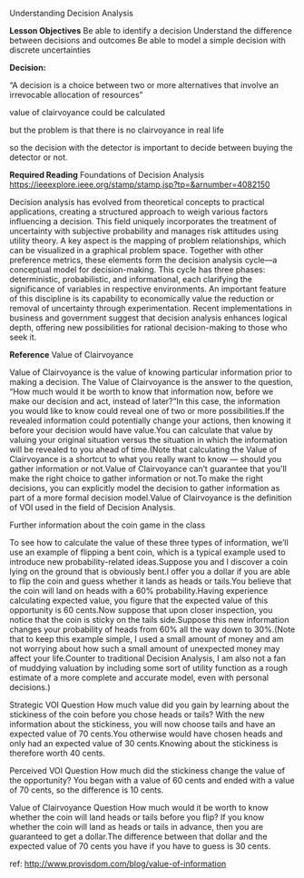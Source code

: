 Understanding Decision Analysis


**Lesson Objectives**
Be able to identify a decision
Understand the difference between decisions and outcomes
Be able to model a simple decision with discrete uncertainties

**Decision:**

“A decision is a choice between two or more
alternatives that involve an irrevocable allocation
of resources”

value of clairvoyance could be calculated 

but the problem is that there is no clairvoyance in real life

so the decision with the detector is important to decide between buying the detector or not.

**Required Reading**
Foundations of Decision Analysis 
https://ieeexplore.ieee.org/stamp/stamp.jsp?tp=&arnumber=4082150

Decision analysis has evolved from theoretical concepts to practical applications, creating a structured approach to weigh various factors influencing a decision. This field uniquely incorporates the treatment of uncertainty with subjective probability and manages risk attitudes using utility theory. A key aspect is the mapping of problem relationships, which can be visualized in a graphical problem space. Together with other preference metrics, these elements form the decision analysis cycle—a conceptual model for decision-making. This cycle has three phases: deterministic, probabilistic, and informational, each clarifying the significance of variables in respective environments. An important feature of this discipline is its capability to economically value the reduction or removal of uncertainty through experimentation. Recent implementations in business and government suggest that decision analysis enhances logical depth, offering new possibilities for rational decision-making to those who seek it.



**Reference**
Value of Clairvoyance

Value of Clairvoyance is the value of knowing particular information prior to making a decision.
The Value of Clairvoyance is the answer to the question, “How much would it be worth to know that information now, before we make our decision and act, instead of later?”In this case, the information you would like to know could reveal one of two or more possibilities.If the revealed information could potentially change your actions, then knowing it before your decision would have value.You can calculate that value by valuing your original situation versus the situation in which the information will be revealed to you ahead of time.(Note that calculating the Value of Clairvoyance is a shortcut to what you really want to know — should you gather information or not.Value of Clairvoyance can’t guarantee that you'll make the right choice to gather information or not.To make the right decisions, you can explicitly model the decision to gather information as part of a more formal decision model.Value of Clairvoyance is the definition of VOI used in the field of Decision Analysis.


Further information about the coin game in the class

To see how to calculate the value of these three types of information, we’ll use an example of flipping a bent coin, which is a typical example used to introduce new probability-related ideas.Suppose you and I discover a coin lying on the ground that is obviously bent.I offer you a dollar if you are able to flip the coin and guess whether it lands as heads or tails.You believe that the coin will land on heads with a 60% probability.Having experience calculating expected value, you figure that the expected value of this opportunity is 60 cents.Now suppose that upon closer inspection, you notice that the coin is sticky on the tails side.Suppose this new information changes your probability of heads from 60% all the way down to 30%.(Note that to keep this example simple, I used a small amount of money and am not worrying about how such a small amount of unexpected money may affect your life.Counter to traditional Decision Analysis, I am also not a fan of muddying valuation by including some sort of utility function as a rough estimate of a more complete and accurate model, even with personal decisions.)

Strategic VOI Question
How much value did you gain by learning about the stickiness of the coin before you chose heads or tails?
With the new information about the stickiness, you will now choose tails and have an expected value of 70 cents.You otherwise would have chosen heads and only had an expected value of 30 cents.Knowing about the stickiness is therefore worth 40 cents.

Perceived VOI Question
How much did the stickiness change the value of the opportunity?
You began with a value of 60 cents and ended with a value of 70 cents, so the difference is 10 cents.

Value of Clairvoyance Question
How much would it be worth to know whether the coin will land heads or tails before you flip?
If you know whether the coin will land as heads or tails in advance, then you are guaranteed to get a dollar.The difference between that dollar and the expected value of 70 cents you have if you have to guess is 30 cents.

ref: http://www.provisdom.com/blog/value-of-information
